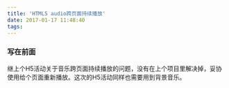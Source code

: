 ```yaml
---
title: 'HTML5 audio跨页面持续播放'
date: 2017-01-17 11:48:40
tags:
---
```


### 写在前面
继上个H5活动关于音乐跨页面持续播放的问题，没有在上个项目里解决掉，妥协使用给个页面重新播放。这次的H5活动同样也需要用到背景音乐。
